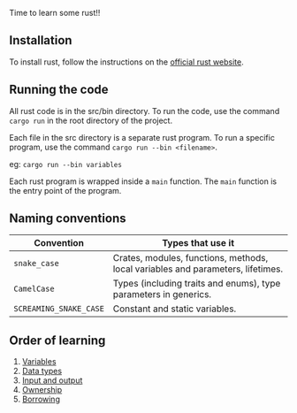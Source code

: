 Time to learn some rust!!

## Installation

To install rust, follow the instructions on the [official rust website](https://www.rust-lang.org/tools/install).

## Running the code

All rust code is in the src/bin directory. To run the code, use the command `cargo run` in the root directory of the project.

Each file in the src directory is a separate rust program. To run a specific program, use the command `cargo run --bin <filename>`.

eg: `cargo run --bin variables`

Each rust program is wrapped inside a `main` function. The `main` function is the entry point of the program.

## Naming conventions

| Convention             | Types that use it                                                               |
| ---------------------- | ------------------------------------------------------------------------------- |
| `snake_case`           | Crates, modules, functions, methods, local variables and parameters, lifetimes. |
| `CamelCase`            | Types (including traits and enums), type parameters in generics.                |
| `SCREAMING_SNAKE_CASE` | Constant and static variables.                                                  |

## Order of learning

1. [Variables](src/bin/variables.rs)
1. [Data types](src/bin/data_types.rs)
1. [Input and output](src/bin/input_output.rs)
1. [Ownership](src/bin/ownership.rs)
1. [Borrowing](src/bin/borrowing.rs)
